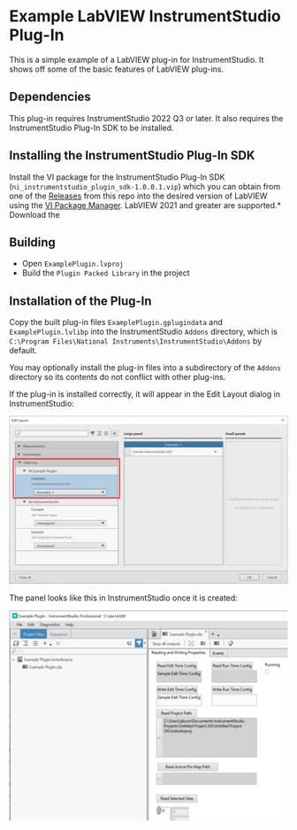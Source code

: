 # Example LabVIEW InstrumentStudio Plug-In

This is a simple example of a LabVIEW plug-in for InstrumentStudio. It shows off
some of the basic features of LabVIEW plug-ins.

## Dependencies

This plug-in requires InstrumentStudio 2022 Q3 or later. It also requires the
InstrumentStudio Plug-In SDK to be installed.

## Installing the InstrumentStudio Plug-In SDK

Install the VI package for the InstrumentStudio Plug-In SDK
(`ni_instrumentstudio_plugin_sdk-1.0.0.1.vip`) which you can obtain from one of
the [Releases](https://github.com/ni/instrumentstudio-plugins/releases) from
this repo into the desired version of LabVIEW using the [VI Package
Manager](https://www.vipm.io/). LabVIEW 2021 and greater are supported.*
Download the 

## Building

* Open `ExamplePlugin.lvproj`
* Build the `Plugin Packed Library` in the project

## Installation of the Plug-In

Copy the built plug-in files `ExamplePlugin.gplugindata` and
`ExamplePlugin.lvlibp` into the InstrumentStudio `Addons` directory, which is
`C:\Program Files\National Instruments\InstrumentStudio\Addons` by default.

You may optionally install the plug-in files into a subdirectory of the `Addons`
directory so its contents do not conflict with other plug-ins.

If the plug-in is installed correctly, it will appear in the Edit Layout dialog
in InstrumentStudio:

![Hello World In Edit Layout Dialog](images/ExamplePluginInEditLayout.png)

The panel looks like this in InstrumentStudio once it is created:

![Hello World Panel](images/ExamplePluginLargePanel.png)